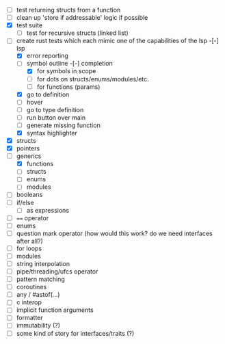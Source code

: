 -[ ] test returning structs from a function
-[ ] clean up 'store if addressable' logic if possible
-[x] test suite
    -[ ] test for recursive structs (linked list)
-[ ] create rust tests which each mimic one of the capabilities of the lsp
-[-]  lsp
    -[x] error reporting
    -[ ] symbol outline
    -[-] completion
        - [x] for symbols in scope
        - [ ] for dots on structs/enums/modules/etc.
        - [ ] for functions (params)
    -[x] go to definition
    -[ ] hover
    -[ ] go to type definition
    -[ ] run button over main
    -[ ] generate missing function
    -[x] syntax highlighter
-[x] structs
-[x] pointers
-[ ] generics
    -[x] functions
    -[ ] structs
    -[ ] enums
    -[ ] modules
-[ ] booleans
-[ ] if/else
    -[ ] as expressions
-[ ] `==` operator
-[ ] enums
-[ ] question mark operator (how would this work? do we need interfaces after all?)
-[ ] for loops
-[ ] modules
-[ ] string interpolation
-[ ] pipe/threading/ufcs operator
-[ ] pattern matching
-[ ] coroutines
-[ ] any / #astof(...)
-[ ] c interop
-[ ] implicit function arguments
-[ ] formatter
-[ ] immutability (?)
-[ ] some kind of story for interfaces/traits (?)